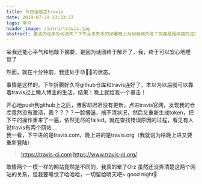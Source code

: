 ```yaml
---
title: 今日迷惑之travis
date: 2019-07-29 23:33:27
tags: 学习
header_image: /intro/travis.jpg
abstract: 激活的仓库为何消失？下午从未失手的部署晚上为何频频失败？究竟是程序猿的过失还是网站的bug，让我们走进今日迷惑之travis
---
```

😀我还能心平气和地敲下摘要，是因为谜团终于解开了，我，终于可以安心地睡觉了  

然而，就在十分钟前，我还处于😡👿🤬的状态。

事情是这样的。下午折腾好久将github仓库和travis连好了，本以为以后就可以靠着travis过上懒人博主的生活。结果！晚上就给我一个暴击！

开心地push到github上之后，博客却迟迟没有更新，点进travis官网，发现我的仓库竟然没有激活，我？？？？一脸懵逼，搞不清状况，然后又重新生成token，把下午的操作重来了一遍，依然无尽的failed。就在查找错误原因的过程，看见有人说travis有两个网站....  
我一看，下午进的是travis.com，晚上进的是travis.org（我就说为啥晚上进又要重新登陆）
>https://travis-ci.com
>https://www.travis-ci.org/

敢情两个一模一样的网站竟然是不同的，我真的晕了Orz
虽然还没弄清楚这两个网站的关系，但我要睡觉了哈哈哈，一切留给明天吧~ good night🌙